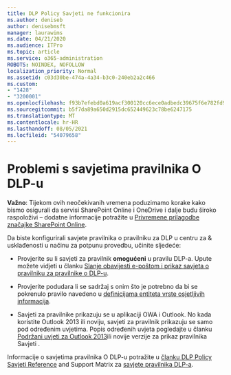 ```yaml
---
title: DLP Policy Savjeti ne funkcionira
ms.author: deniseb
author: denisebmsft
manager: laurawims
ms.date: 04/21/2020
ms.audience: ITPro
ms.topic: article
ms.service: o365-administration
ROBOTS: NOINDEX, NOFOLLOW
localization_priority: Normal
ms.assetid: c03d30be-474a-4a34-b3c0-240eb2a2c466
ms.custom:
- "1428"
- "3200001"
ms.openlocfilehash: f93b7efebd0a619acf300120cc6ece0adbedc39675f6e782fd982dc1f988edbd
ms.sourcegitcommit: b5f7da89a650d2915dc652449623c78be6247175
ms.translationtype: MT
ms.contentlocale: hr-HR
ms.lasthandoff: 08/05/2021
ms.locfileid: "54079658"
---
```

# <a name="dlp-policy-tip-issues"></a>Problemi s savjetima pravilnika O DLP-u

**Važno**: Tijekom ovih neočekivanih vremena poduzimamo korake kako bismo osigurali da servisi SharePoint Online i OneDrive i dalje budu široko raspoloživi – dodatne informacije potražite u [Privremene prilagodbe značajke SharePoint Online](https://aka.ms/ODSPAdjustments).

Da biste konfigurirali savjete pravilnika o pravilniku za DLP u centru za & usklađenosti u načinu za potpunu provedbu, učinite sljedeće:

- Provjerite su li savjeti za pravilnik **omogućeni** u pravilu DLP-a. Upute možete vidjeti u članku [Slanje obavijesti e-poštom i prikaz savjeta o pravilniku za pravilnike o DLP-u](https://docs.microsoft.com/microsoft-365/compliance/use-notifications-and-policy-tips).

- Provjerite podudara li se sadržaj s onim što je potrebno da bi se pokrenulo pravilo navedeno u [definicijama entiteta vrste osjetljivih informacija](https://docs.microsoft.com/microsoft-365/compliance/sensitive-information-type-entity-definitions).

- Savjeti za pravilnike prikazuju se u aplikaciji OWA i Outlook. No kada koristite Outlook 2013 ili noviju, savjeti za pravilnik prikazuju se samo pod određenim uvjetima. Popis određenih uvjeta pogledajte u članku [Podržani uvjeti za Outlook 2013](https://docs.microsoft.com/microsoft-365/compliance/use-notifications-and-policy-tips)ili novije verzije za prikaz pravilnika Savjeti .

Informacije o savjetima pravilnika O DLP-u potražite u [članku DLP Policy Savjeti Reference](https://docs.microsoft.com/microsoft-365/compliance/dlp-policy-tips-reference?view=o365-worldwide#support-matrix-for-dlp-policy-tips-across-microsoft-apps) and Support Matrix za [savjete pravilnika DLP-a](https://docs.microsoft.com/microsoft-365/compliance/dlp-policy-tips-reference?view=o365-worldwide#support-matrix-for-dlp-policy-tips-across-microsoft-apps).